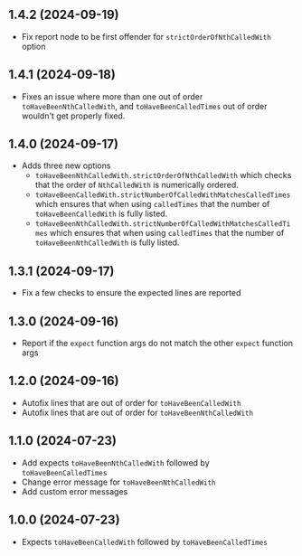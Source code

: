 ## 1.4.2 (2024-09-19)

- Fix report node to be first offender for `strictOrderOfNthCalledWith` option

## 1.4.1 (2024-09-18)

- Fixes an issue where more than one out of order `toHaveBeenNthCalledWith`, and `toHaveBeenCalledTimes` out of order wouldn't get properly fixed.

## 1.4.0 (2024-09-17)

- Adds three new options
  - `toHaveBeenNthCalledWith.strictOrderOfNthCalledWith` which checks that the order of `NthCalledWith` is numerically ordered.
  - `toHaveBeenCalledWith.strictNumberOfCalledWithMatchesCalledTimes` which ensures that when using `calledTimes` that the number of `toHaveBeenCalledWith` is fully listed.
  - `toHaveBeenNthCalledWith.strictNumberOfCalledWithMatchesCalledTimes` which ensures that when using `calledTimes` that the number of `toHaveBeenNthCalledWith` is fully listed.

## 1.3.1 (2024-09-17)

- Fix a few checks to ensure the expected lines are reported

## 1.3.0 (2024-09-16)

- Report if the `expect` function args do not match the other `expect` function args

## 1.2.0 (2024-09-16)

- Autofix lines that are out of order for `toHaveBeenCalledWith`
- Autofix lines that are out of order for `toHaveBeenNthCalledWith`

## 1.1.0 (2024-07-23)

- Add expects `toHaveBeenNthCalledWith` followed by `toHaveBeenCalledTimes`
- Change error message for `toHaveBeenNthCalledWith`
- Add custom error messages

## 1.0.0 (2024-07-23)

- Expects `toHaveBeenCalledWith` followed by `toHaveBeenCalledTimes`
